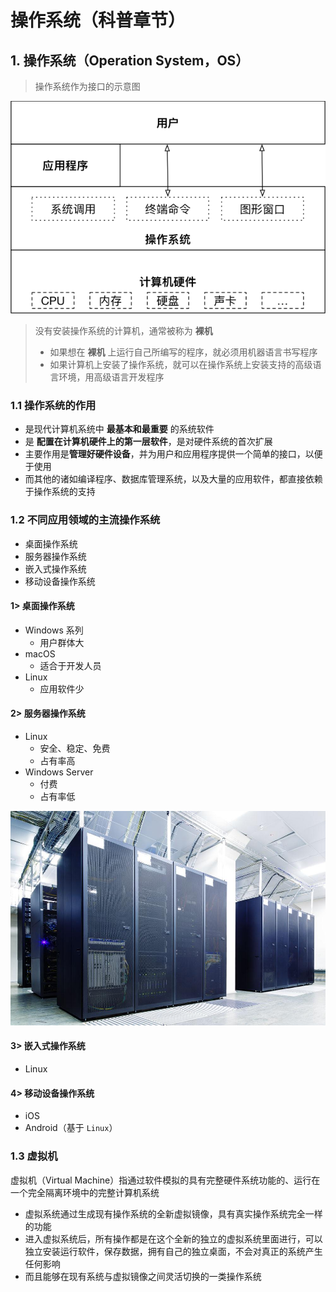 # 操作系统（科普章节）

## 1. 操作系统（Operation System，OS）

> 操作系统作为接口的示意图

![001_OS作为接口的示意图](media/14924509291640/001_OS%E4%BD%9C%E4%B8%BA%E6%8E%A5%E5%8F%A3%E7%9A%84%E7%A4%BA%E6%84%8F%E5%9B%BE.png)



> 没有安装操作系统的计算机，通常被称为 **裸机**
>
> * 如果想在 **裸机** 上运行自己所编写的程序，就必须用机器语言书写程序
> * 如果计算机上安装了操作系统，就可以在操作系统上安装支持的高级语言环境，用高级语言开发程序

### 1.1 操作系统的作用

* 是现代计算机系统中 **最基本和最重要** 的系统软件
* 是 **配置在计算机硬件上的第一层软件**，是对硬件系统的首次扩展
* 主要作用是**管理好硬件设备**，并为用户和应用程序提供一个简单的接口，以便于使用
* 而其他的诸如编译程序、数据库管理系统，以及大量的应用软件，都直接依赖于操作系统的支持

### 1.2 不同应用领域的主流操作系统

* 桌面操作系统
* 服务器操作系统
* 嵌入式操作系统
* 移动设备操作系统

#### 1> 桌面操作系统

* Windows 系列
    * 用户群体大
* macOS
    * 适合于开发人员
* Linux
    * 应用软件少

#### 2> 服务器操作系统

* Linux
    * 安全、稳定、免费
    * 占有率高
* Windows Server
    * 付费
    * 占有率低

![002_机房照片](media/14924509291640/002_%E6%9C%BA%E6%88%BF%E7%85%A7%E7%89%87.jpg)

#### 3> 嵌入式操作系统

* Linux

#### 4> 移动设备操作系统

* iOS
* Android（基于 `Linux`）

### 1.3 虚拟机

虚拟机（Virtual Machine）指通过软件模拟的具有完整硬件系统功能的、运行在一个完全隔离环境中的完整计算机系统

* 虚拟系统通过生成现有操作系统的全新虚拟镜像，具有真实操作系统完全一样的功能
* 进入虚拟系统后，所有操作都是在这个全新的独立的虚拟系统里面进行，可以独立安装运行软件，保存数据，拥有自己的独立桌面，不会对真正的系统产生任何影响
* 而且能够在现有系统与虚拟镜像之间灵活切换的一类操作系统

